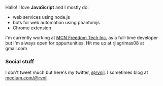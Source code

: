 Hallo! I love **JavaScript** and I mostly do: 

* web services using node.js
* bots for web automation using phantomjs
* Chrome extension

I'm currently working at [MCN Freedom Tech Inc.](https://www.freedom.tm) as a full-time developer but I'm always open for oppurtunities. Hit me up at rjlagrimas08 at gmail.com

### Social stuff
I don't tweet much but here's my twitter, [@rvnjl](http://twitter.com/rvnjl). I sometimes blog at [medium.com/@rvnjl](https://medium.com/@rvnjl).
